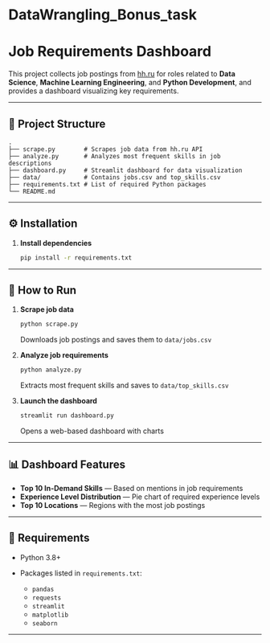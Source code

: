 # DataWrangling_Bonus_task

# Job Requirements Dashboard

This project collects job postings from [hh.ru](https://hh.ru) for roles related to **Data Science**, **Machine Learning Engineering**, and **Python Development**, and provides a dashboard visualizing key requirements.

---

## 📁 Project Structure

```
.
├── scrape.py        # Scrapes job data from hh.ru API
├── analyze.py       # Analyzes most frequent skills in job descriptions
├── dashboard.py     # Streamlit dashboard for data visualization
├── data/            # Contains jobs.csv and top_skills.csv
├── requirements.txt # List of required Python packages
└── README.md
```

---

## ⚙️ Installation

1. **Install dependencies**

   ```bash
   pip install -r requirements.txt
   ```

---

## 🚀 How to Run

1. **Scrape job data**

   ```bash
   python scrape.py
   ```

   Downloads job postings and saves them to `data/jobs.csv`

2. **Analyze job requirements**

   ```bash
   python analyze.py
   ```

   Extracts most frequent skills and saves to `data/top_skills.csv`

3. **Launch the dashboard**

   ```bash
   streamlit run dashboard.py
   ```

   Opens a web-based dashboard with charts

---

## 📊 Dashboard Features

* **Top 10 In-Demand Skills** — Based on mentions in job requirements
* **Experience Level Distribution** — Pie chart of required experience levels
* **Top 10 Locations** — Regions with the most job postings

---

## 📆 Requirements

* Python 3.8+
* Packages listed in `requirements.txt`:

  * `pandas`
  * `requests`
  * `streamlit`
  * `matplotlib`
  * `seaborn`

---

